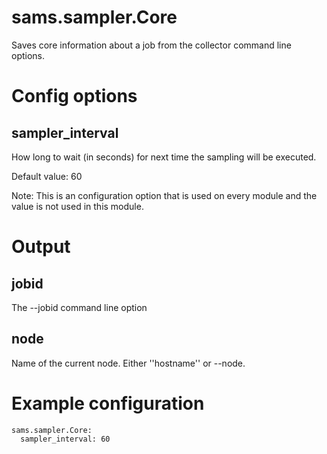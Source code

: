 
# sams.sampler.Core

Saves core information about a job from the collector command line options.

# Config options

## sampler_interval

How long to wait (in seconds) for next time the sampling will be executed.

Default value: 60

Note: This is an configuration option that is used on every module and the value is not used in this module.

# Output

## jobid

The --jobid command line option

## node

Name of the current node. Either ''hostname'' or --node.

# Example configuration

```
sams.sampler.Core:
  sampler_interval: 60
```

